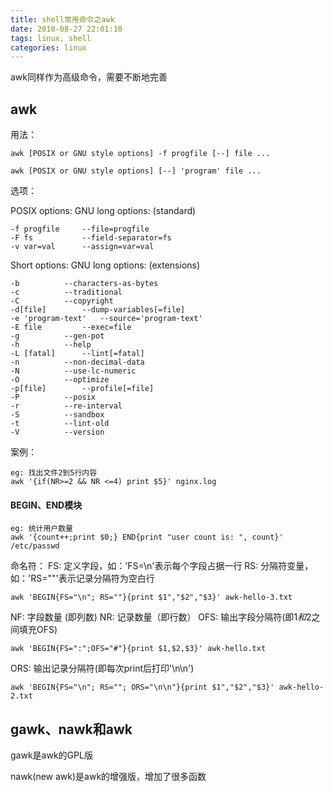 ```yaml
---
title: shell常用命令之awk
date: 2018-08-27 22:01:10
tags: linux, shell
categories: linux
---
```

awk同样作为高级命令，需要不断地完善

## awk ##

用法：

	awk [POSIX or GNU style options] -f progfile [--] file ...
	
	awk [POSIX or GNU style options] [--] 'program' file ...

选项：

<!-- more -->

POSIX options:		GNU long options: (standard)

	-f progfile		--file=progfile
	-F fs			--field-separator=fs
	-v var=val		--assign=var=val

Short options:		GNU long options: (extensions)

	-b			--characters-as-bytes
	-c			--traditional
	-C			--copyright
	-d[file]		--dump-variables[=file]
	-e 'program-text'	--source='program-text'
	-E file			--exec=file
	-g			--gen-pot
	-h			--help
	-L [fatal]		--lint[=fatal]
	-n			--non-decimal-data
	-N			--use-lc-numeric
	-O			--optimize
	-p[file]		--profile[=file]
	-P			--posix
	-r			--re-interval
	-S			--sandbox
	-t			--lint-old
	-V			--version

案例：
	
	eg: 找出文件2到5行内容
	awk '{if(NR>=2 && NR <=4) print $5}' nginx.log


#### BEGIN、END模块 ####
	
	eg: 统计用户数量
	awk '{count++;print $0;} END{print "user count is: ", count}' /etc/passwd

命名符：
FS: 定义字段，如：'FS=\n'表示每个字段占据一行
RS: 分隔符变量，如：'RS=""'表示记录分隔符为空白行

	awk 'BEGIN{FS="\n"; RS=""}{print $1","$2","$3}' awk-hello-3.txt 
	
NF: 字段数量 (即列数)
NR: 记录数量（即行数）
OFS: 输出字段分隔符(即$1和$2之间填充OFS)
	
	awk 'BEGIN{FS=":";OFS="#"}{print $1,$2,$3}' awk-hello.txt
	
ORS: 输出记录分隔符(即每次print后打印'\n\n')

	awk 'BEGIN{FS="\n"; RS=""; ORS="\n\n"}{print $1","$2","$3}' awk-hello-2.txt




## gawk、nawk和awk ##

gawk是awk的GPL版

nawk(new awk)是awk的增强版，增加了很多函数








